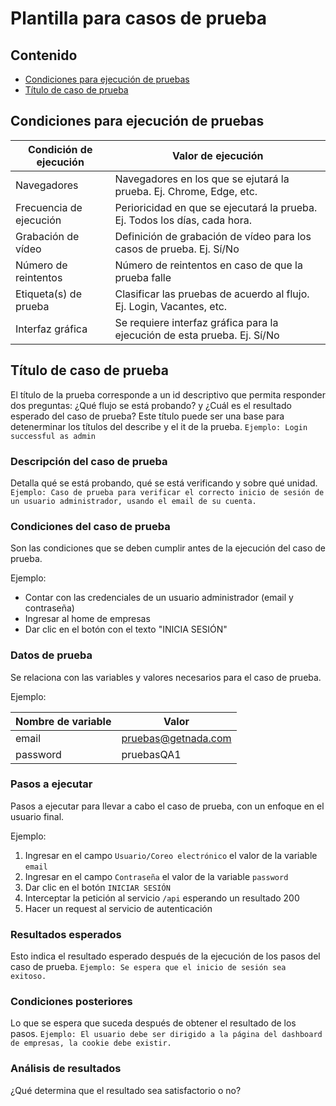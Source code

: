 # Plantilla para casos de prueba

## Contenido
* [Condiciones para ejecución de pruebas](#execution-conditions)
* [Título de caso de prueba](#test-one)

## <a id="suite-conditions">Condiciones para ejecución de pruebas</a>

| Condición de ejecución  | Valor de ejecución                                                        |
|-------------------------|---------------------------------------------------------------------------|
| Navegadores             | Navegadores en los que se ejutará la prueba. Ej. Chrome, Edge, etc.       |
| Frecuencia de ejecución | Perioricidad en que se ejecutará la prueba. Ej. Todos los días, cada hora.|
| Grabación de vídeo      | Definición de grabación de vídeo para los casos de prueba. Ej. Sí/No      |
| Número de reintentos    | Número de reintentos en caso de que la prueba falle                       |
| Etiqueta(s) de prueba   | Clasificar las pruebas de acuerdo al flujo. Ej. Login, Vacantes, etc.     |
| Interfaz gráfica        | Se requiere interfaz gráfica para la ejecución de esta prueba. Ej. Sí/No  |


## <a id="test-one">Título de caso de prueba</a>
El título de la prueba corresponde a un id descriptivo que permita responder dos preguntas: ¿Qué flujo se está probando? y ¿Cuál es el resultado esperado del caso de prueba? Este título puede ser una base para detenerminar los títulos del describe y el it de la prueba.
`Ejemplo: Login successful as admin`

### Descripción del caso de prueba
Detalla qué se está probando, qué se está verificando y sobre qué unidad.
`Ejemplo: Caso de prueba para verificar el correcto inicio de sesión de un usuario administrador, usando el email de su cuenta.`

### Condiciones del caso de prueba
Son las condiciones que se deben cumplir antes de la ejecución del caso de prueba.

Ejemplo:
- Contar con las credenciales de un usuario administrador (email y contraseña)
- Ingresar al home de empresas
- Dar clic en el botón con el texto "INICIA SESIÓN"

### Datos de prueba
Se relaciona con las variables y valores necesarios para el caso de prueba.

Ejemplo:

| Nombre de variable  | Valor               |
|---------------------|---------------------|
| email               | pruebas@getnada.com |
| password            | pruebasQA1          |

### Pasos a ejecutar
Pasos a ejecutar para llevar a cabo el caso de prueba, con un enfoque en el usuario final.

Ejemplo: 

1. Ingresar en el campo `Usuario/Coreo electrónico` el valor de la variable `email`
2. Ingresar en el campo `Contraseña` el valor de la variable `password`
3. Dar clic en el botón `INICIAR SESIÓN`
4. Interceptar la petición al servicio `/api` esperando un resultado 200
5. Hacer un request al servicio de autenticación

### Resultados esperados
Esto indica el resultado esperado después de la ejecución de los pasos del caso de prueba.
`Ejemplo: Se espera que el inicio de sesión sea exitoso.`

### Condiciones posteriores
Lo que se espera que suceda después de obtener el resultado de los pasos.
`Ejemplo: El usuario debe ser dirigido a la página del dashboard de empresas, la cookie debe existir.`

### Análisis de resultados
¿Qué determina que el resultado sea satisfactorio o no?
